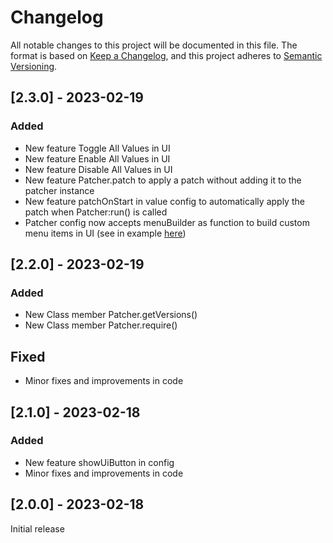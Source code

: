 # Changelog

All notable changes to this project will be documented in this file.
The format is based on [Keep a Changelog](https://keepachangelog.com/en/1.0.0/), and this project adheres to [Semantic Versioning](https://semver.org/spec/v2.0.0.html).

## [2.3.0] - 2023-02-19

### Added

- New feature Toggle All Values in UI
- New feature Enable All Values in UI
- New feature Disable All Values in UI
- New feature Patcher.patch to apply a patch without adding it to the patcher instance
- New feature patchOnStart in value config to automatically apply the patch when Patcher:run() is called
- Patcher config now accepts menuBuilder as function to build custom menu items in UI (see in example [here](EXAMPLE.md))

## [2.2.0] - 2023-02-19

### Added
- New Class member Patcher.getVersions()
- New Class member Patcher.require()

## Fixed
- Minor fixes and improvements in code

## [2.1.0] - 2023-02-18

### Added
- New feature showUiButton in config
- Minor fixes and improvements in code


## [2.0.0] - 2023-02-18

Initial release




<!-- 
### Added
- New feature showUiButton in config
- Minor fixes and improvements in code

### Changed
- Improved user interface

### Deprecated
- Old feature C

### Removed
- Obsolete feature D
 -->